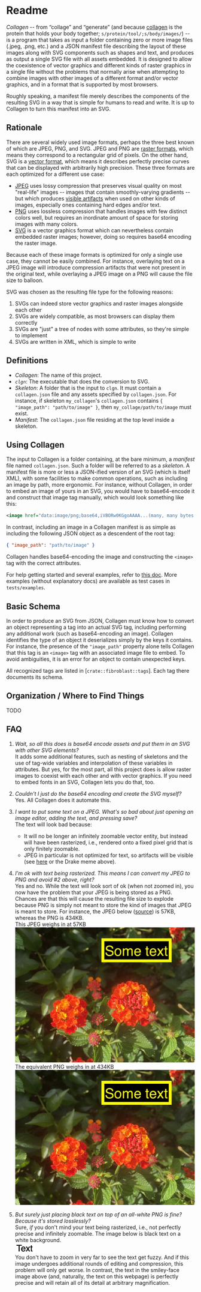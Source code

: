# Readme

*Collagen* -- from “collage” and “generate” (and because
   [collagen](https://en.wikipedia.org/wiki/Collagen) is the protein that holds your
body together; `s/protein/tool/;s/body/images/`) -- is a program that takes as input
a folder containing zero or more image files (.jpeg, .png, etc.) and a JSON manifest
file describing the layout of these images along with SVG components such as shapes
and text, and produces as output a single SVG file with all assets embedded. It is
designed to allow the coexistence of vector graphics and different kinds of raster
graphics in a single file without the problems that normally arise when attempting to
   combine images with other images of a different format and/or vector graphics, and in
   a format that is supported by most browsers.

Roughly speaking, a manifest file merely describes the components of the resulting SVG
in a way that is simple for humans to read and write. It is up to Collagen to turn this
manifest into an SVG.

## Rationale

There are several widely used image formats, perhaps the three best known of which are
JPEG, PNG, and SVG. JPEG and PNG are [raster
formats](https://en.wikipedia.org/wiki/Raster_graphics), which means they correspond to
a rectangular grid of pixels. On the other hand, SVG is a [vector
format](https://en.wikipedia.org/wiki/Vector_graphics), which means it describes
perfectly precise curves that can be displayed with arbitrarily high precision. These
three formats are each optimized for a different use case:

- [JPEG](https://en.wikipedia.org/wiki/Jpeg) uses lossy compression that preserves
  visual quality on most "real-life" images -- images that contain smoothly-varying
  gradients -- but which produces [visible
  artifacts](https://en.wikipedia.org/wiki/Compression_artifact#Images) when used on
  other kinds of images, especially ones containing hard edges and/or text.
- [PNG](https://en.wikipedia.org/wiki/Portable_Network_Graphics) uses lossless
  compression that handles images with few distinct colors well, but requires an
  inordinate amount of space for storing images with many colors.
- [SVG](https://en.wikipedia.org/wiki/Scalable_Vector_Graphics) is a vector graphics
  format which can nevertheless contain embedded raster images; however, doing so
  requires base64 encoding the raster image.

Because each of these image formats is optimized for only a single use case, they cannot
be easily combined. For instance, overlaying text on a JPEG image will introduce
compression artifacts that were not present in the original text, while overlaying a
JPEG image on a PNG will cause the file size to balloon.

SVG was chosen as the resulting file type for the following reasons:

1. SVGs can indeed store vector graphics and raster images alongside each other
1. SVGs are widely compatible, as most browsers can display them correctly
1. SVGs are "just" a tree of nodes with some attributes, so they're simple to implement
1. SVGs are written in XML, which is simple to write

## Definitions

- *Collagen*: The name of this project.
- *`clgn`*: The executable that does the conversion to SVG.
- *Skeleton*: A folder that is the input to `clgn`. It must contain a `collagen.json`
  file and any assets specified by `collagen.json`. For instance, if skeleton
  `my_collagen`'s `collagen.json` contains `{ "image_path": "path/to/image" }`, then
  `my_collage/path/to/image` must exist.
- *Manifest*: The `collagen.json` file residing at the top level inside a skeleton.

## Using Collagen

The input to Collagen is a folder containing, at the bare minimum, a *manifest* file
named `collagen.json`. Such a folder will be referred to as a *skeleton*. A manifest
file is more or less a JSON-ified version of an SVG (which is itself XML), with some
facilities to make common operations, such as including an image by path, more
ergonomic. For instance, without Collagen, in order to embed an image of yours in an
SVG, you would have to base64-encode it and construct that image tag manually, which
would look something like this:

```xml
<image href="data:image/png;base64,iVBORw0KGgoAAAA...(many, many bytes omitted)..."></image>
```

 In contrast, including an image in a Collagen manifest is as simple as including the
 following JSON object as a descendent of the root tag:

```json
{ "image_path": "path/to/image" }
```

Collagen handles base64-encoding the image and constructing the `<image>` tag with the
correct attributes.

For help getting started and several examples, refer to [this
doc](https://rben01.github.io/collagen). More examples (without explanatory docs) are
available as test cases in `tests/examples`.

## Basic Schema

In order to produce an SVG from JSON, Collagen must know how to convert an object
representing a tag into an actual SVG tag, including performing any additional work
(such as base64-encoding an image). Collagen identifies the type of an object it
deserializes simply by the keys it contains. For instance, the presence of the
`"image_path"` property alone tells Collagen that this tag is an `<image>` tag with an
associated image file to embed. To avoid ambiguities, it is an error for an object to
contain unexpected keys.

All recognized tags are listed in [`crate::fibroblast::tags`]. Each tag there documents
its schema.

## Organization / Where to Find Things

TODO

## FAQ

1. *Wait, so all this does is base64 encode assets and put them in an SVG with other SVG elements?*\
It adds some additional features, such as nesting of skeletons and the use of tag-wide variables and interpolation of these variables in attributes.
But yes, for the most part, all this project does is allow raster images to coexist with each other and with vector graphics.
If you need to embed fonts in an SVG, Collagen lets you do that, too.

1. *Couldn't I just do the base64 encoding and create the SVG myself?*\
Yes.
All Collagen does it automate this.

1. *I want to put some text on a JPEG. What's so bad about just opening an image editor, adding the text, and pressing save?*\
The text will look bad because:
    - It will no be longer an infinitely zoomable vector entity, but instead will have been rasterized, i.e., rendered onto a fixed pixel grid that is only finitely zoomable.
    - JPEG in particular is not optimized for text, so artifacts will be visible (see [here](https://commons.wikimedia.org/w/index.php?title=File:Jpeg-text-artifacts.gif&oldid=453916290) or the Drake meme above).

1. *I'm ok with text being rasterized. This means I can convert my JPEG to PNG and avoid #2 above, right?*\
Yes and no. While the text will look sort of ok (when not zoomed in), you now have the problem that your JPEG is being stored as a PNG.
Chances are that this will cause the resulting file size to explode because PNG is simply not meant to store the kind of images that JPEG is meant to store.
For instance, the JPEG below ([source](https://commons.wikimedia.org/w/index.php?title=File:Planta62.jpg&oldid=424889773)) is 57KB, whereas the PNG is 434KB.\
This JPEG weighs in at 57KB
![JPEG of flowers with text on top](assets/pics/Planta62.jpg)\
The equivalent PNG weighs in at 434KB
![PNG of flowers with text on top](assets/pics/Planta62.png)

1. *But surely just placing black text on top of an all-white PNG is fine? Because it's stored losslessly?*\
Sure, _if_ you don't mind your text being rasterized, i.e., not perfectly precise and infinitely zoomable.
The image below is black text on a white background.\
![A screenshot of some text](assets/pics/text_png.png)\
You don't have to zoom in very far to see the text get fuzzy.
And if this image undergoes additional rounds of editing and compression, this problem will only get worse.
In contrast, the text in the smiley-face image above (and, naturally, the text on this webpage) is perfectly precise and will retain all of its detail at arbitrary magnification.
